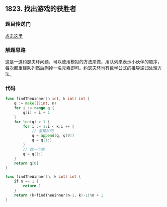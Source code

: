 ## 1823. 找出游戏的获胜者

### 题目传送门

[点击这里](https://leetcode-cn.com/problems/find-the-winner-of-the-circular-game/)

### 解题思路

这是一道约瑟夫环问题，可以使用模拟的方法来做，用队列来表示小伙伴的顺序，每次都重建队列然后删掉一名元素即可。约瑟夫环也有数学公式的推导递归处理方法。

### 代码

```go
func findTheWinner(n int, k int) int {
    q := make([]int, n)
    for i := range q {
        q[i] = i + 1
    }
    for len(q) > 1 {
        for i := 1;i < k;i ++ {
            // 重建队列
            q = append(q, q[0])
            q = q[1:]
        }
        // 跳一个格
        q = q[1:]
    }
    return q[0]
}
```

```go
func findTheWinner(n, k int) int {
    if n == 1 {
        return 1
    }
    return (k+findTheWinner(n-1, k)-1)%n + 1
}
```